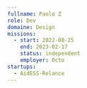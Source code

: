 ```yaml
---
fullname: Paolo Z
role: Dev
domaine: Design
missions:
  - start: 2022-08-25
    end: 2023-02-17
    status: independent
    employer: Octo
startups:
  - AidESS-Relance
---
```


